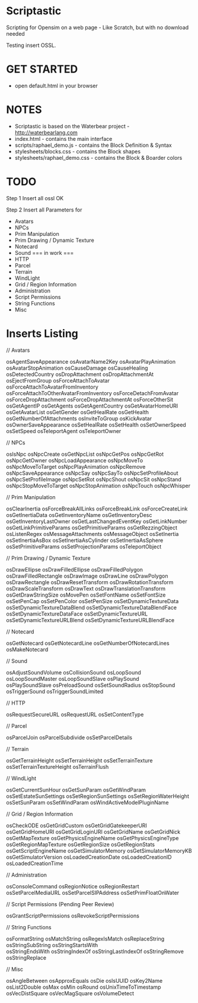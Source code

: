 # Scriptastic
Scripting for Opensim on a web page - Like Scratch, but with no download needed

Testing insert OSSL.


# GET STARTED

* open default.html in your browser


# NOTES

* Scriptastic is based on the Waterbear project - http://waterbearlang.com
* index.html - contains the main interface
* scripts/raphael_demo.js  - contains the Block Definition & Syntax
* stylesheets/blocks.css - contains the Block shapes
* stylesheets/raphael_demo.css  - contains the Block & Boarder colors

# TODO
Step 1 Insert all ossl OK

Step 2 Insert all Parameters for
* Avatars
* NPCs
* Prim Manipulation
* Prim Drawing / Dynamic Texture
* Notecard
* Sound === in work ===
* HTTP
* Parcel
* Terrain
* WindLight
* Grid / Region Information
* Administration
* Script Permissions
* String Functions
* Misc
      


# Inserts Listing

// Avatars

osAgentSaveAppearance
osAvatarName2Key
osAvatarPlayAnimation
osAvatarStopAnimation
osCauseDamage
osCauseHealing
osDetectedCountry 
osDropAttachment
osDropAttachmentAt
osEjectFromGroup
osForceAttachToAvatar
osForceAttachToAvatarFromInventory
osForceAttachToOtherAvatarFromInventory
osForceDetachFromAvatar
osForceDropAttachment
osForceDropAttachmentAt
osForceOtherSit
osGetAgentIP 
osGetAgents
osGetAgentCountry 
osGetAvatarHomeURI
osGetAvatarList
osGetGender
osGetHealRate 
osGetHealth
osGetNumberOfAttachments
osInviteToGroup
osKickAvatar 
osOwnerSaveAppearance
osSetHealRate 
osSetHealth 
osSetOwnerSpeed 
osSetSpeed
osTeleportAgent
osTeleportOwner 

// NPCs

osIsNpc
osNpcCreate
osGetNpcList 
osNpcGetPos
osNpcGetRot
osNpcGetOwner
osNpcLoadAppearance
osNpcMoveTo
osNpcMoveToTarget
osNpcPlayAnimation
osNpcRemove
osNpcSaveAppearance 
osNpcSay
osNpcSayTo 
osNpcSetProfileAbout 
osNpcSetProfileImage 
osNpcSetRot
osNpcShout
osNpcSit
osNpcStand
osNpcStopMoveToTarget
osNpcStopAnimation
osNpcTouch
osNpcWhisper 

// Prim Manipulation

osClearInertia 
osForceBreakAllLinks
osForceBreakLink
osForceCreateLink
osGetInertiaData 
osGetInventoryName 
osGetInventoryDesc
osGetInventoryLastOwner 
osGetLastChangedEventKey 
osGetLinkNumber 
osGetLinkPrimitiveParams 
osGetPrimitiveParams
osGetRezzingObject
osListenRegex
osMessageAttachments
osMessageObject
osSetInertia 
osSetInertiaAsBox 
osSetInertiaAsCylinder 
osSetInertiaAsSphere 
osSetPrimitiveParams
osSetProjectionParams
osTeleportObject  

// Prim Drawing / Dynamic Texture

osDrawEllipse
osDrawFilledEllipse 
osDrawFilledPolygon
osDrawFilledRectangle
osDrawImage
osDrawLine
osDrawPolygon
osDrawRectangle
osDrawResetTransform 
osDrawRotationTransform 
osDrawScaleTransform 
osDrawText
osDrawTranslationTransform  
osGetDrawStringSize
osMovePen
osSetFontName
osSetFontSize
osSetPenCap
osSetPenColor
osSetPenSize
osSetDynamicTextureData
osSetDynamicTextureDataBlend
osSetDynamicTextureDataBlendFace
osSetDynamicTextureDataFace 
osSetDynamicTextureURL
osSetDynamicTextureURLBlend
osSetDynamicTextureURLBlendFace 

// Notecard

osGetNotecard
osGetNotecardLine
osGetNumberOfNotecardLines
osMakeNotecard 

// Sound

osAdjustSoundVolume 
osCollisionSound 
osLoopSound 
osLoopSoundMaster 
osLoopSoundSlave 
osPlaySound  
osPlaySoundSlave 
osPreloadSound 
osSetSoundRadius 
osStopSound 
osTriggerSound 
osTriggerSoundLimited  

// HTTP

osRequestSecureURL
osRequestURL
osSetContentType 

// Parcel

osParcelJoin
osParcelSubdivide
osSetParcelDetails 

// Terrain

osGetTerrainHeight
osSetTerrainHeight
osSetTerrainTexture
osSetTerrainTextureHeight
osTerrainFlush 

// WindLight

osGetCurrentSunHour
osGetSunParam
osGetWindParam
osSetEstateSunSettings
osSetRegionSunSettings 
osSetRegionWaterHeight
osSetSunParam
osSetWindParam
osWindActiveModelPluginName 

// Grid / Region Information

osCheckODE
osGetGridCustom
osGetGridGatekeeperURI
osGetGridHomeURI
osGetGridLoginURI
osGetGridName
osGetGridNick
osGetMapTexture
osGetPhysicsEngineName 
osGetPhysicsEngineType 
osGetRegionMapTexture
osGetRegionSize
osGetRegionStats
osGetScriptEngineName
osGetSimulatorMemory
osGetSimulatorMemoryKB 
osGetSimulatorVersion
osLoadedCreationDate
osLoadedCreationID
osLoadedCreationTime 

// Administration

osConsoleCommand
osRegionNotice 
osRegionRestart
osSetParcelMediaURL
osSetParcelSIPAddress
osSetPrimFloatOnWater 

// Script Permissions (Pending Peer Review)

osGrantScriptPermissions
osRevokeScriptPermissions 

// String Functions

osFormatString
osMatchString
osRegexIsMatch
osReplaceString
osStringSubString 
osStringStartsWith  
osStringEndsWith 
osStringIndexOf 
osStringLastIndexOf 
osStringRemove 
osStringReplace  

// Misc

osAngleBetween 
osApproxEquals 
osDie 
osIsUUID
osKey2Name
osList2Double
osMax
osMin 
osRound 
osUnixTimeToTimestamp
osVecDistSquare 
osVecMagSquare 
osVolumeDetect  

